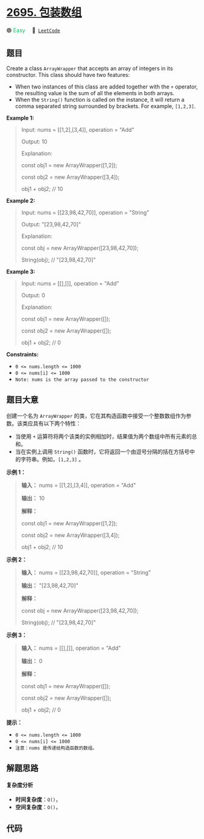 # [2695. 包装数组](https://leetcode.com/problems/array-wrapper)

🟢 <font color=#15bd66>Easy</font>&emsp; 🔗&ensp;[`LeetCode`](https://leetcode.com/problems/array-wrapper)


## 题目

Create a class `ArrayWrapper` that accepts an array of integers in its
constructor. This class should have two features:

  * When two instances of this class are added together with the `+` operator, the resulting value is the sum of all the elements in both arrays.
  * When the `String()` function is called on the instance, it will return a comma separated string surrounded by brackets. For example, `[1,2,3]`.



**Example 1:**

> Input: nums = [[1,2],[3,4]], operation = "Add"
> 
> Output: 10
> 
> Explanation:
> 
> const obj1 = new ArrayWrapper([1,2]);
> 
> const obj2 = new ArrayWrapper([3,4]);
> 
> obj1 + obj2; // 10

**Example 2:**

> Input: nums = [[23,98,42,70]], operation = "String"
> 
> Output: "[23,98,42,70]"
> 
> Explanation:
> 
> const obj = new ArrayWrapper([23,98,42,70]);
> 
> String(obj); // "[23,98,42,70]"

**Example 3:**

> Input: nums = [[],[]], operation = "Add"
> 
> Output: 0
> 
> Explanation:
> 
> const obj1 = new ArrayWrapper([]);
> 
> const obj2 = new ArrayWrapper([]);
> 
> obj1 + obj2; // 0

**Constraints:**

  * `0 <= nums.length <= 1000`
  * `0 <= nums[i] <= 1000`
  * `Note: nums is the array passed to the constructor`


## 题目大意

创建一个名为 `ArrayWrapper` 的类，它在其构造函数中接受一个整数数组作为参数。该类应具有以下两个特性：

  * 当使用 `+` 运算符将两个该类的实例相加时，结果值为两个数组中所有元素的总和。
  * 当在实例上调用 `String()` 函数时，它将返回一个由逗号分隔的括在方括号中的字符串。例如，`[1,2,3]` 。



**示例 1：**

> 
> 
> 
> 
> 
> **输入：** nums = [[1,2],[3,4]], operation = "Add"
> 
> **输出：** 10
> 
> **解释：**
> 
> const obj1 = new ArrayWrapper([1,2]);
> 
> const obj2 = new ArrayWrapper([3,4]);
> 
> obj1 + obj2; // 10
> 
> 

**示例 2：**

> 
> 
> 
> 
> 
> **输入：** nums = [[23,98,42,70]], operation = "String"
> 
> **输出：** "[23,98,42,70]"
> 
> **解释：**
> 
> const obj = new ArrayWrapper([23,98,42,70]);
> 
> String(obj); // "[23,98,42,70]"
> 
> 

**示例 3：**

> 
> 
> 
> 
> 
> **输入：** nums = [[],[]], operation = "Add"
> 
> **输出：** 0
> 
> **解释：**
> 
> const obj1 = new ArrayWrapper([]);
> 
> const obj2 = new ArrayWrapper([]);
> 
> obj1 + obj2; // 0
> 
> 



**提示：**

  * `0 <= nums.length <= 1000`
  * `0 <= nums[i] <= 1000`
  * `注意：nums 是传递给构造函数的数组。`


## 解题思路

#### 复杂度分析

- **时间复杂度**：`O()`，
- **空间复杂度**：`O()`，

## 代码

```javascript

```